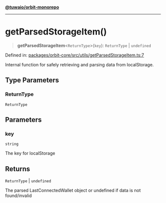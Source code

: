 [**@tuwaio/orbit-monorepo**](../../../README.md)

***

# getParsedStorageItem()

> **getParsedStorageItem**\<`ReturnType`\>(`key`): `ReturnType` \| `undefined`

Defined in: [packages/orbit-core/src/utils/getParsedStorageItem.ts:7](https://github.com/TuwaIO/orbit/blob/0a547de510feac66ba5025ce9b417e851c46c108/packages/orbit-core/src/utils/getParsedStorageItem.ts#L7)

Internal function for safely retrieving and parsing data from localStorage.

## Type Parameters

### ReturnType

`ReturnType`

## Parameters

### key

`string`

The key for localStorage

## Returns

`ReturnType` \| `undefined`

The parsed LastConnectedWallet object or undefined if data is not found/invalid
